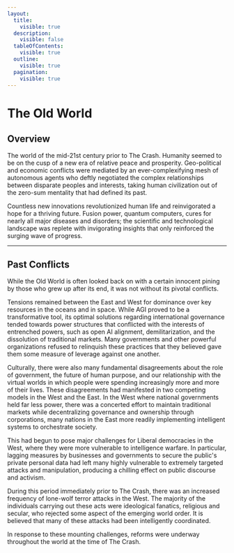 ```yaml
---
layout:
  title:
    visible: true
  description:
    visible: false
  tableOfContents:
    visible: true
  outline:
    visible: true
  pagination:
    visible: true
---
```


# The Old World

## Overview

The world of the mid-21st century prior to The Crash. Humanity seemed to be on the cusp of a new era of relative peace and prosperity. Geo-political and economic conflicts were mediated by an ever-complexifying mesh of autonomous agents who deftly negotiated the complex relationships between disparate peoples and interests, taking human civilization out of the zero-sum mentality that had defined its past.

Countless new innovations revolutionized human life and reinvigorated a hope for a thriving future. Fusion power, quantum computers, cures for nearly all major diseases and disorders; the scientific and technological landscape was replete with invigorating insights that only reinforced the surging wave of progress.

***

## Past Conflicts

While the Old World is often looked back on with a certain innocent pining by those who grew up after its end, it was not without its pivotal conflicts.

Tensions remained between the East and West for dominance over key resources in the oceans and in space. While AGI proved to be a transformative tool, its optimal solutions regarding international governance tended towards power structures that conflicted with the interests of entrenched powers, such as open AI alignment, demilitarization, and the dissolution of traditional markets. Many governments and other powerful organizations refused to relinquish these practices that they believed gave them some measure of leverage against one another.

Culturally, there were also many fundamental disagreements about the role of government, the future of human purpose, and our relationship with the virtual worlds in which people were spending increasingly more and more of their lives. These disagreements had manifested in two competing models in the West and the East. In the West where national governments held far less power, there was a concerted effort to maintain traditional markets while decentralizing governance and ownership through corporations, many nations in the East more readily implementing intelligent systems to orchestrate society.

This had begun to pose major challenges for Liberal democracies in the West, where they were more vulnerable to intelligence warfare. In particular, lagging measures by businesses and governments to secure the public's private personal data had left many highly vulnerable to extremely targeted attacks and manipulation, producing a chilling effect on public discourse and activism.

During this period immediately prior to The Crash, there was an increased frequency of lone-wolf terror attacks in the West. The majority of the individuals carrying out these acts were ideological fanatics, religious and secular, who rejected some aspect of the emerging world order. It is believed that many of these attacks had been intelligently coordinated.

In response to these mounting challenges, reforms were underway throughout the world at the time of The Crash.

